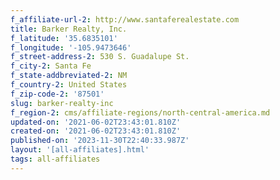 ```yaml
---
f_affiliate-url-2: http://www.santaferealestate.com
title: Barker Realty, Inc.
f_latitude: '35.6835101'
f_longitude: '-105.9473646'
f_street-address-2: 530 S. Guadalupe St.­
f_city-2: Santa Fe­
f_state-addbreviated-2: NM­
f_country-2: United States
f_zip-code-2: '87501'
slug: barker-realty-inc
f_region-2: cms/affiliate-regions/north-central-america.md
updated-on: '2021-06-02T23:43:01.810Z'
created-on: '2021-06-02T23:43:01.810Z'
published-on: '2023-11-30T22:40:33.987Z'
layout: '[all-affiliates].html'
tags: all-affiliates
---
```



